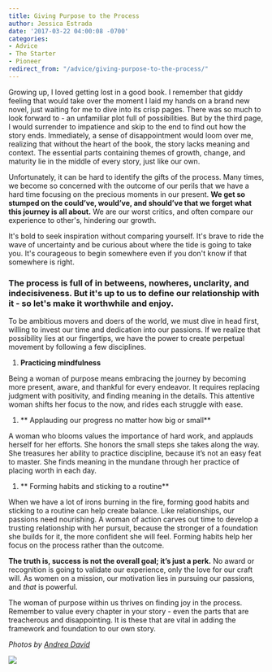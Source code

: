 ```yaml
---
title: Giving Purpose to the Process
author: Jessica Estrada
date: '2017-03-22 04:00:08 -0700'
categories:
- Advice
- The Starter
- Pioneer
redirect_from: "/advice/giving-purpose-to-the-process/"
---
```


Growing up, I loved getting lost in a good book. I remember that giddy feeling that would take over the moment I laid my hands on a brand new novel, just waiting for me to dive into its crisp pages. There was so much to look forward to - an unfamiliar plot full of possibilities. But by the third page, I would surrender to impatience and skip to the end to find out how the story ends. Immediately, a sense of disappointment would loom over me, realizing that without the heart of the book, the story lacks meaning and context. The essential parts containing themes of growth, change, and maturity lie in the middle of every story, just like our own. 

Unfortunately, it can be hard to identify the gifts of the process. Many times, we become so concerned with the outcome of our perils that we have a hard time focusing on the precious moments in our present. **We get so stumped on the could’ve, would’ve, and should’ve that we forget what this journey is all about.** We are our worst critics, and often compare our experience to other's, hindering our growth.

It's bold to seek inspiration without comparing yourself. It's brave to ride the wave of uncertainty and be curious about where the tide is going to take you. It's courageous to begin somewhere even if you don't know if that somewhere is right.

### **The process is full of in betweens, nowheres, unclarity, and indecisiveness. But it's up to us to define our relationship with it - so let's make it worthwhile and enjoy.**

To be ambitious movers and doers of the world, we must dive in head first, willing to invest our time and dedication into our passions. If we realize that possibility lies at our fingertips, we have the power to create perpetual movement by following a few disciplines.

1.  **Practicing mindfulness**

Being a woman of purpose means embracing the journey by becoming more present, aware, and thankful for every endeavor. It requires replacing judgment with positivity, and finding meaning in the details. This attentive woman shifts her focus to the now, and rides each struggle with ease.

1.  ** Applauding our progress no matter how big or small**

A woman who blooms values the importance of hard work, and applauds herself for her efforts. She honors the small steps she takes along the way. She treasures her ability to practice discipline, because it’s not an easy feat to master. She finds meaning in the mundane through her practice of placing worth in each day.

1.  ** Forming habits and sticking to a routine**

When we have a lot of irons burning in the fire, forming good habits and sticking to a routine can help create balance. Like relationships, our passions need nourishing. A woman of action carves out time to develop a trusting relationship with her pursuit, because the stronger of a foundation she builds for it, the more confident she will feel. Forming habits help her focus on the process rather than the outcome. 

**The truth is, success is not the overall goal; it’s just a perk.** No award or recognition is going to validate our experience, only the love for our craft will. As women on a mission, our motivation lies in pursuing our passions, and _that_ is powerful.

The woman of purpose within us thrives on finding joy in the process. Remember to value every chapter in your story - even the parts that are treacherous and disappointing. It is these that are vital in adding the framework and foundation to our own story.

_Photos by [Andrea David](http://andreadavid.co/)_

[![](https://yellow-blog-images.imgix.net/2017/01/JEssica-Estrada1-1.jpg)](http://jessica-marie.com/)
